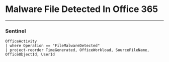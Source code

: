# Malware File Detected In Office 365
----
### Sentinel
```
OfficeActivity
| where Operation == "FileMalwareDetected"
| project-reorder TimeGenerated, OfficeWorkload, SourceFileName, OfficeObjectId, UserId
```
